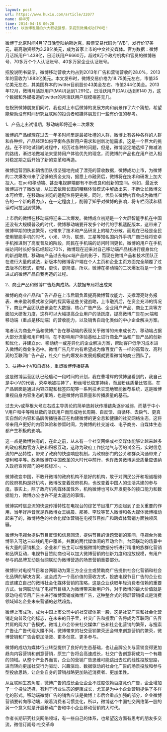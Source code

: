 ```yaml
---
layout: post
url: https://www.huxiu.com/article/32077
name: 柳华芳
time: 2014-04-18 00:28
title: 以微博发展的六大积极猜想，来祝贺微博成功IPO吧！
---
```

微博于北京时间4月17日晚登陆纳斯达克，股票交易代码为“WB”，发行价17美元，最高融资额为3.28亿美元，成为首家上市的中文社交媒体。官方数据：微博月活跃用户1.438亿，日活跃用户6660万，超过8万个政府机构和官员的微博账号、70多万个个人认证账号、40多万家企业认证账号。

招股说明书显示，微博移动营收大约占到2013年广告和营销营收的28.0%，2013年的营收为1.883亿美元。本文发布时，微博交易价格为18.75美元左右，市值35亿美元左右，其美国样本的twitter目前股价43美金左右、市值244亿美金。2013年12月，微博月活跃用户(MAU)达到1.291亿，日活跃用户(DAU)达到6140 万，这个数据和外媒报道的twitter的月活跃用户规模相差无几。

在祝贺微博朋友们同时，我也对上市后微博的发展方向和前景作了六个猜想，希望能帮助没有时间研究互联网的投资者和媒体朋友们一些有价值的参考。

1、产品走出试错期，移动端即将迎来二次爆发

微博的产品经理在过去一年多时间里是最被吐槽的人群，微博上有各种各样的人群和各种控，产品经理如何平衡各族群用户需求和创新功能需求，这是一个巨大的挑战。在不断地试错的过程中，经历过各种的问题，但是，微博坚定地选择了做减法的路线，渐进地做减法来坚持用户体验优先的理念，而微博的产品也在用户进入相对稳定期之后开始了新的变革和再造。

微博运营团队和销售团队很坚强地完成了漂亮的营收数据，微博成功上市，为微博的二次爆发带来了足够的资金支持，据悉上市融资后，微博将在技术和研发上加大投入，在pc和移动端、甚至电视屏端都有不断改良和创新的空间。例如，最近长微博进行了微改版，从过去依赖长图的糟糕体验模式中解放出来，不断让长微博文本可检索，在移动端浏览的适配性将更完美，同时，优质长微博内容会成为微博广告的一个新的着力点，在一定程度上，削弱了知乎对微博的影响，将专栏阅读和精读时间拉回到微博。

上市后的微博在移动端将迎来二次爆发。微博成立初期是一个大屏智能手机在中国还没有大规模普及的时代，微博移动端要开发多个时代的手机适配版本，这带来了微博早期的快速繁荣，也带来了技术和产品研发上的精力分散。而现在已经是全民使用智能手机的时代，小米、华为、联想、三星等知名国内外手机厂商已经将安卓手机推进到了高度普及的阶段，网民在手机端的访问时间更长，微博的用户在手机端访问时长好像已经超过70%，微博现在迎来对自己移动端产品线进行瘦身优化的新战略期，移动端产品过去有pc端产品的影子，而现在微博产品和技术团队正在进行大量的减法，新版本的微博客户端在个人主页和企业主页方面完全颠覆了过去版本的模式，更轻，更快，更简洁，所以，微博在移动端的二次爆发将是一个渐进式的微博产品自我再造的过程。

2、商业产品和微博广告趋向成熟，大数据布局将出成果

微博的商业产品和广告产品在上市后肩负着提高微博营收能力、支撑漂亮财务报表、未来盈利模式和空间的探索等这些关键战略，上市融资后，在资金充沛的情况下，商业产品团队应该会在大数据、核心广告产品、企业用户产品、商业工具等方面加大研发力度，这样可以大幅提高企业用户的活跃度，提高微博广告在pc端和移动端（重点是移动端）的营收能力，以及销售自动化类似的中小企业解决方案。

笔者认为商业产品和微博广告在移动端的表现关乎微博的未来成长力，移动端占据大部分流量和用户时间，在不影响用户体验基础上进行商业产品和广告产品的创新和优化，并建立pc、移动统一或差异化的企业解决方案，帮助客户低学习成本进入微博的商业生态中。微博广告几年内有希望成为像百度广告一样的高营收、高利润的互联网广告产品，社交广告的爆发和发展规模就要看微博的商业团队了。

3、扶持中小V和自媒体，重塑微博传播链条

这是微博运营团队已经启动一段时间的计划，我在曹增辉的微博里看到的，我自己是中小V的代表，荣幸地被扶持了，粉丝增长稳定持续，而且粉丝质量比较高，在产品层面是通过内容匹配和标签匹配等一系列技术实现地智能推荐系统，这是微博重视自身内容生态的策略，也是微博内容质量和传播质量的基石。

过去大v或草根大号左右或主导舆论的简单放射状传播链条逐步减弱，而基于中小V用户和中等粉丝数的活跃用户而形成地长周期、自反馈、自循环、去戾气、更真实自然的内容和品牌传播链条正在构建微博的更全息和健康的社交网络生态，这将带来用户更好的内容体验和停留时间，为微博的社交游戏、电子商务、自媒体生态都产生积极的影响。

这一点是微博独有的，在此之前，从未有一个社交网络或社交媒体能够让越来越多的政府机构官方入驻和积极互动，这称为政府工作接地气与否的试金石，实时信息流的产品特性，带来了政府的快速响应机制，为政府部门的公关和群众沟通带来了便利和平等。政务微博在中国改革的大时代中前行，也许政务微博运营质量应该纳入政府宣传部门的考核标准-。-.

微博改变中国，不敢开微博的政府机构不是好的机构，敢于对网民公开和坦诚相待的政府机构是好机构，微博改变着政府机构，也改变着中国人的生活共建的参与度。事实上，除了政府机构媒体属性外，机构微博也可以开发更多的接口能力和数据能力，微博办公也许不是太遥远的事情。

微博实时信息流的快速传播特性在电视台的综艺节目推广方面起到了至关重要的作用，当年好声音就是靠微博女王姚晨、那英、李玟等艺人微博和各大媒体微博推动起来了的，微博特色的社会化媒体营销在电视节目推广和跨媒体营销方面独领风骚。

微博为电视台提供节目反馈和信息回流，提供节目的话题营销的空间，电视台为微博带入可达三四线的用户覆盖，共赢的两代媒体间的互动合作。台网联动的场景中有大量的营销机会，企业和广告主可以根据微博的数据分析进行精准的族群化营销和品牌互动，电视节目赞助商也可以加大微博营销的创新力度和投放规模，有用户参与的品牌互动是台网联动为微博营造的场景营销重要部分。

微博针对电视节目和台网联动为第三方企业主或赞助商广告提供社会化营销和社会化品牌的解决方案，这会成为一个高价值的营收方式，投放电视节目广告的企业也应该建立自己的微博社会化媒体营销的策略，这是企业获取年轻消费者信赖的重要方式。台网联动除了电视节目植入为微博带来新用户外，对于微博的最大价值就是驱动电视节目广告主进行微博营销或微博广告，这种整合式的跨屏营销模式是消费领域知名企业未来营销的必然趋势。

微博上市成功，成为中国上市公司中的社交媒体第一股，这是社交广告和社会化营销走向普及化的标志，在未来的日子里，社交广告和搜索广告将成为互联网广告界并肩的两大广告模式。微博上市会带来社交媒体广告和社会化营销的繁荣，与搜索广告让广告代理大赚不同，微博带来的社交营销繁荣还会带来创意营销的繁荣，微博营销和广告会更加活泼、更多创意、更多参与。

微博的成功为媒体行业转型提供了良好的生态基础，也让品牌公关与营销变得更加趋向内容营销和创意营销，原生广告将会高速成长，社交广告创意将成为一个有趣的领域。从整个产业界而言，企业的营销广告思维可能跳出去过的线性投放思路，进而转向更加社交行为驱动、兴趣驱动、数据驱动的社会化广告的场景投放和参与型投放思路，让企业自身的营销战略更加贴近消费者、更加柔性。

从互联网生态角度，微博广告的成长会让企业不过度依赖百度竞价广告，企业增加了一个投放选择，有利于行业生态的健康成长，尤其是为中小企业营销提供了多样化的形式。移动端微博广告的销售应该是微博上市后会重点加强的部分，企业微博营销要转向移动端，跟着消费者习惯变化，所以，微博这个中国社交网络第一股的另一个意义就是开启移动广告和中小企业移动营销的大时代。

作者长期研究社交网络领域，有一些自己的体系，也希望这方面有思考的朋友多交流，微信订阅号:社交革命

